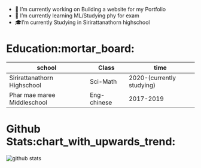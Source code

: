 
- 🔭 I’m currently working on Building a website for my Portfolio
- 🌱 I’m currently learning ML/Studying phy for exam
- :mortar_board:I’m currently Studying in Sirirattanathorn highschool


<h1>Education:mortar_board:</h1>

  <table>
  <thead>
    <tr>
      <th class="school-cell">school</th>
      <th class="code-cell">Class</th>
      <th class="pop96-cell">time</th>
    </tr>
  </thead>
  <tbody>
    <tr class="firstRow">
      <td class="country_name-cell">Sirirattanathorn Highschool</td>
      <td class="code-cell">Sci-Math</td>
      <td class="pop96-cell">2020-(currently studying)</td>
    </tr>
        <tr class="firstRow">
      <td class="country_name-cell">Phar mae maree Middleschool</td>
      <td class="code-cell">Eng-chinese</td>
      <td class="pop96-cell">2017-2019</td>
    </tr>
</table>
 



<h1>Github Stats:chart_with_upwards_trend:</h1>

![github stats](https://github-readme-stats.vercel.app/api?username=PluzNtp&count_private=true&show_icons=true&theme=material-palenight)




